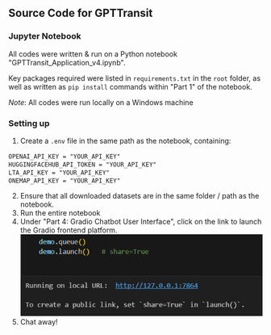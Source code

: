 ## Source Code for GPTTransit

### Jupyter Notebook
All codes were written & run on a Python notebook "GPTTransit_Application_v4.ipynb".

Key packages required were listed in `requirements.txt` in the `root` folder, as well as written as `pip install` commands within "Part 1" of the notebook.

*Note*: All codes were run locally on a Windows machine

### Setting up
1. Create a `.env` file in the same path as the notebook, containing:
```
OPENAI_API_KEY = "YOUR_API_KEY" 
HUGGINGFACEHUB_API_TOKEN = "YOUR_API_KEY" 
LTA_API_KEY = "YOUR_API_KEY" 
ONEMAP_API_KEY = "YOUR_API_KEY" 
```
2. Ensure that all downloaded datasets are in the same folder / path as the notebook.
3. Run the entire notebook
4. Under "Part 4: Gradio Chatbot User Interface", click on the link to launch the Gradio frontend platform. 
![launchdemo](demo.png)
5. Chat away!